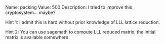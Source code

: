 Name: packing
Value: 500
Description: I tried to improve this cryptosystem... maybe?

Hint 1: I admit this is hard without prior knowledge of LLL lattice reduction.

Hint 2: You can use sagemath to compute LLL reduced matrix, the initial matrix is available somewhere
